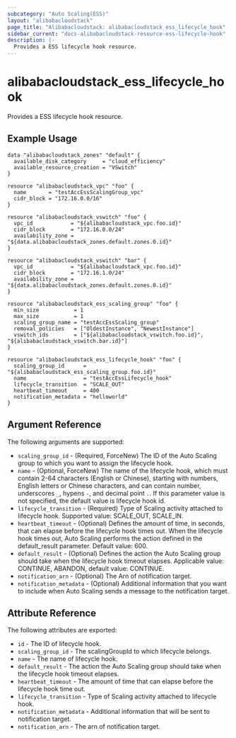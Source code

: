 ```yaml
---
subcategory: "Auto Scaling(ESS)"
layout: "alibabacloudstack"
page_title: "Alibabacloudstack: alibabacloudstack_ess_lifecycle_hook"
sidebar_current: "docs-alibabacloudstack-resource-ess-lifecycle-hook"
description: |-
  Provides a ESS lifecycle hook resource.
---
```


# alibabacloudstack\_ess\_lifecycle\_hook

Provides a ESS lifecycle hook resource.

## Example Usage
```
data "alibabacloudstack_zones" "default" {
  available_disk_category     = "cloud_efficiency"
  available_resource_creation = "VSwitch"
}

resource "alibabacloudstack_vpc" "foo" {
  name       = "testAccEssScalingGroup_vpc"
  cidr_block = "172.16.0.0/16"
}

resource "alibabacloudstack_vswitch" "foo" {
  vpc_id            = "${alibabacloudstack_vpc.foo.id}"
  cidr_block        = "172.16.0.0/24"
  availability_zone = "${data.alibabacloudstack_zones.default.zones.0.id}"
}

resource "alibabacloudstack_vswitch" "bar" {
  vpc_id            = "${alibabacloudstack_vpc.foo.id}"
  cidr_block        = "172.16.1.0/24"
  availability_zone = "${data.alibabacloudstack_zones.default.zones.0.id}"
}

resource "alibabacloudstack_ess_scaling_group" "foo" {
  min_size           = 1
  max_size           = 1
  scaling_group_name = "testAccEssScaling_group"
  removal_policies   = ["OldestInstance", "NewestInstance"]
  vswitch_ids        = ["${alibabacloudstack_vswitch.foo.id}", "${alibabacloudstack_vswitch.bar.id}"]
}

resource "alibabacloudstack_ess_lifecycle_hook" "foo" {
  scaling_group_id      = "${alibabacloudstack_ess_scaling_group.foo.id}"
  name                  = "testAccEssLifecycle_hook"
  lifecycle_transition  = "SCALE_OUT"
  heartbeat_timeout     = 400
  notification_metadata = "helloworld"
}
```

## Argument Reference

The following arguments are supported:

* `scaling_group_id` - (Required, ForceNew) The ID of the Auto Scaling group to which you want to assign the lifecycle hook.
* `name` - (Optional, ForceNew) The name of the lifecycle hook, which must contain 2-64 characters (English or Chinese), starting with numbers, English letters or Chinese characters, and can contain number, underscores `_`, hypens `-`, and decimal point `.`. If this parameter value is not specified, the default value is lifecycle hook id.
* `lifecycle_transition` - (Required) Type of Scaling activity attached to lifecycle hook. Supported value: SCALE_OUT, SCALE_IN.
* `heartbeat_timeout` - (Optional) Defines the amount of time, in seconds, that can elapse before the lifecycle hook times out. When the lifecycle hook times out, Auto Scaling performs the action defined in the default_result parameter. Default value: 600.
* `default_result` - (Optional) Defines the action the Auto Scaling group should take when the lifecycle hook timeout elapses. Applicable value: CONTINUE, ABANDON, default value: CONTINUE.
* `notification_arn` - (Optional) The Arn of notification target.
* `notification_metadata` - (Optional) Additional information that you want to include when Auto Scaling sends a message to the notification target.

## Attribute Reference

The following attributes are exported:

* `id` - The ID of lifecycle hook.
* `scaling_group_id` - The scalingGroupId to which lifecycle belongs.
* `name` - The name of lifecycle hook.
* `default_result` - The action the Auto Scaling group should take when the lifecycle hook timeout elapses.
* `heartbeat_timeout` - The amount of time that can elapse before the lifecycle hook time out.
* `lifecycle_transition` - Type of Scaling activity attached to lifecycle hook.
* `notification_metadata` - Additional information that will be sent to notification target.
* `notification_arn` - The arn of notification target.
